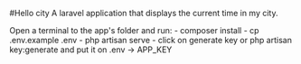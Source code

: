 #Hello city
A laravel application that displays the current time in my city.

Open a terminal to the app's folder and run:
    - composer install
    - cp .env.example .env
    - php artisan serve
    - click on generate key or php artisan key:generate and put it on .env -> APP_KEY